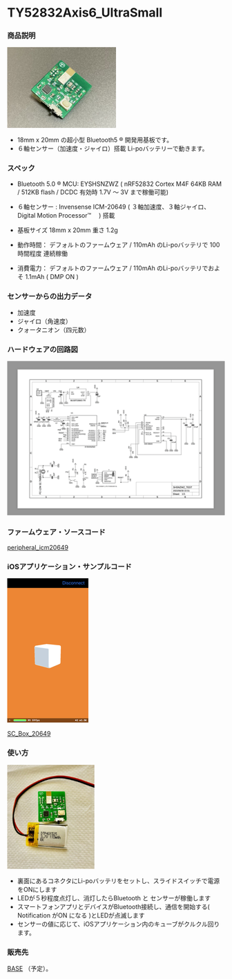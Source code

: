 

# TY52832Axis6_UltraSmall

### 商品説明
<img width="50%" alt ="ty52832axis6_ultrasmall.jpg" src="images/IMG_8926.jpg">  

  - 18mm x 20mm の超小型 Bluetooth5 ®︎ 開発用基板です。  
  - ６軸センサー（加速度・ジャイロ）搭載 Li-poバッテリーで動きます。  

### スペック
  - Bluetooth 5.0 ®︎ MCU: EYSHSNZWZ ( nRF52832 Cortex M4F 64KB RAM / 512KB flash / DCDC 有効時 1.7V 〜 3V まで稼働可能)  
  - ６軸センサー : Invensense ICM-20649 ( ３軸加速度、３軸ジャイロ、Digital Motion Processor™　 ) 搭載  
  - 基板サイズ 18mm x 20mm 重さ 1.2g  

  - 動作時間： デフォルトのファームウェア / 110mAh のLi-poバッテリで 100 時間程度 連続稼働  
  - 消費電力： デフォルトのファームウェア / 110mAh のLi-poバッテリでおよそ 1.1mAh ( DMP ON )  

### センサーからの出力データ
  - 加速度  
  - ジャイロ（角速度）  
  - クォータニオン（四元数）  


### ハードウェアの回路図
<img  alt="ty52832axis6_ultrasmall_schema" src="images/ty52832axis6_ultrasmall_schema.png">  

### ファームウェア・ソースコード
[peripheral_icm20649](./hex_and_source/peripheral_icm20649.zip)  

### iOSアプリケーション・サンプルコード
<img  alt="IMG_8950.png" src="images/IMG_8950.png">  

[SC_Box_20649](./hex_and_source/SC_Box_20649.zip)  

### 使い方
<img src="images/IMG_8571.jpg" alt="IMG_8571.jpeg" width="40%">  

  - 裏面にあるコネクタにLi-poバッテリをセットし、スライドスイッチで電源をONにします  
  - LEDが５秒程度点灯し、消灯したらBluetooth と センサーが稼働します  
  - スマートフォンアプリとデバイスがBluetooth接続し、通信を開始する( Notification がON になる )とLEDが点滅します  
  - センサーの値に応じて、iOSアプリケーション内のキューブがクルクル回ります。  

### 販売先
[BASE](https://dedendendede.base.shop/) （予定）。  

